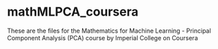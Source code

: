 # mathMLPCA_coursera

These are the files for the Mathematics for Machine Learning - Principal Component Analysis (PCA) course by Imperial College on Coursera
